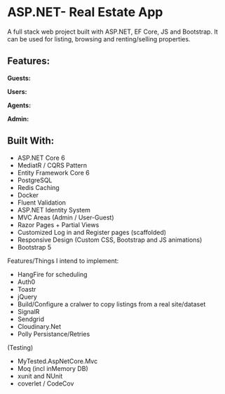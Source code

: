 # ASP.NET- Real Estate App
A full stack web project built with ASP.NET, EF Core, JS and Bootstrap. 
It can be used for listing, browsing and renting/selling properties. 


## Features:

**Guests:**

**Users:** 

**Agents:**

**Admin:**


## Built With:
- ASP.NET Core 6
- MediatR / CQRS Pattern
- Entity Framework Core 6
- PostgreSQL
- Redis Caching
- Docker
- Fluent Validation
- ASP.NET Identity System 
- MVC Areas (Admin / User-Guest)
- Razor Pages + Partial Views
- Customized Log in and Register pages (scaffolded)
- Responsive Design (Custom CSS, Bootstrap and JS animations)
- Bootstrap 5


Features/Things I intend to implement:

- HangFire for scheduling 
- Auth0 
- Toastr
- jQuery
- Build/Configure a cralwer to copy listings from a real site/dataset
- SignalR
- Sendgrid
- Cloudinary.Net
- Polly Persistance/Retries


(Testing)
- MyTested.AspNetCore.Mvc 
- Moq (incl inMemory DB)
- xunit and NUnit
- coverlet / CodeCov
